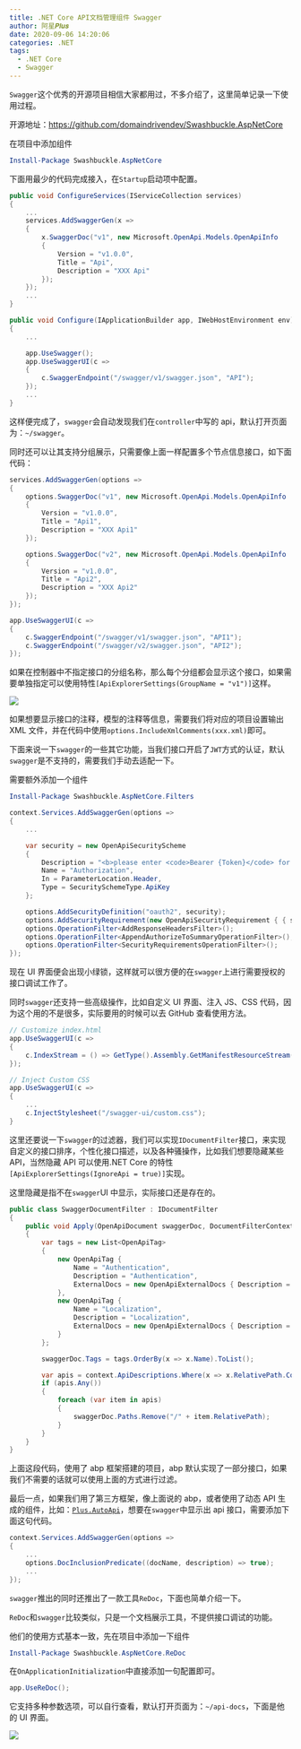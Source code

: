 ```yaml
---
title: .NET Core API文档管理组件 Swagger
author: 阿星𝑷𝒍𝒖𝒔
date: 2020-09-06 14:20:06
categories: .NET
tags:
  - .NET Core
  - Swagger
---
```


`Swagger`这个优秀的开源项目相信大家都用过，不多介绍了，这里简单记录一下使用过程。

开源地址：<https://github.com/domaindrivendev/Swashbuckle.AspNetCore>

在项目中添加组件

```PowerShell
Install-Package Swashbuckle.AspNetCore
```

下面用最少的代码完成接入，在`Startup`启动项中配置。

```csharp
public void ConfigureServices(IServiceCollection services)
{
    ...
    services.AddSwaggerGen(x =>
    {
        x.SwaggerDoc("v1", new Microsoft.OpenApi.Models.OpenApiInfo
        {
            Version = "v1.0.0",
            Title = "Api",
            Description = "XXX Api"
        });
    });
    ...
}
```

```csharp
public void Configure(IApplicationBuilder app, IWebHostEnvironment env)
{
    ...

    app.UseSwagger();
    app.UseSwaggerUI(c =>
    {
        c.SwaggerEndpoint("/swagger/v1/swagger.json", "API");
    });
    ...
}
```

这样便完成了，`swagger`会自动发现我们在`controller`中写的 api，默认打开页面为：`~/swagger`。

同时还可以让其支持分组展示，只需要像上面一样配置多个节点信息接口，如下面代码：

```csharp
services.AddSwaggerGen(options =>
{
    options.SwaggerDoc("v1", new Microsoft.OpenApi.Models.OpenApiInfo
    {
        Version = "v1.0.0",
        Title = "Api1",
        Description = "XXX Api1"
    });

    options.SwaggerDoc("v2", new Microsoft.OpenApi.Models.OpenApiInfo
    {
        Version = "v1.0.0",
        Title = "Api2",
        Description = "XXX Api2"
    });
});
```

```csharp
app.UseSwaggerUI(c =>
{
    c.SwaggerEndpoint("/swagger/v1/swagger.json", "API1");
    c.SwaggerEndpoint("/swagger/v2/swagger.json", "API2");
});
```

如果在控制器中不指定接口的分组名称，那么每个分组都会显示这个接口，如果需要单独指定可以使用特性`[ApiExplorerSettings(GroupName = "v1")]`这样。

![ ](/images/dotnet/swagger-01.gif)

如果想要显示接口的注释，模型的注释等信息，需要我们将对应的项目设置输出 XML 文件，并在代码中使用`options.IncludeXmlComments(xxx.xml)`即可。

下面来说一下`swagger`的一些其它功能，当我们接口开启了`JWT`方式的认证，默认`swagger`是不支持的，需要我们手动去适配一下。

需要额外添加一个组件

```PowerShell
Install-Package Swashbuckle.AspNetCore.Filters
```

```csharp
context.Services.AddSwaggerGen(options =>
{
    ...

    var security = new OpenApiSecurityScheme
    {
        Description = "<b>please enter <code>Bearer {Token}</code> for authentication.</b>",
        Name = "Authorization",
        In = ParameterLocation.Header,
        Type = SecuritySchemeType.ApiKey
    };

    options.AddSecurityDefinition("oauth2", security);
    options.AddSecurityRequirement(new OpenApiSecurityRequirement { { security, null } });
    options.OperationFilter<AddResponseHeadersFilter>();
    options.OperationFilter<AppendAuthorizeToSummaryOperationFilter>();
    options.OperationFilter<SecurityRequirementsOperationFilter>();
});
```

现在 UI 界面便会出现小绿锁，这样就可以很方便的在`swagger`上进行需要授权的接口调试工作了。

同时`swagger`还支持一些高级操作，比如自定义 UI 界面、注入 JS、CSS 代码，因为这个用的不是很多，实际要用的时候可以去 GitHub 查看使用方法。

```csharp
// Customize index.html
app.UseSwaggerUI(c =>
{
    c.IndexStream = () => GetType().Assembly.GetManifestResourceStream("CustomUIIndex.Swagger.index.html");
});

// Inject Custom CSS
app.UseSwaggerUI(c =>
{
    ...
    c.InjectStylesheet("/swagger-ui/custom.css");
}
```

这里还要说一下`swagger`的过滤器，我们可以实现`IDocumentFilter`接口，来实现自定义的接口排序，个性化接口描述，以及各种骚操作，比如我们想要隐藏某些 API，当然隐藏 API 可以使用.NET Core 的特性`[ApiExplorerSettings(IgnoreApi = true)]`实现。

这里隐藏是指不在`swagger`UI 中显示，实际接口还是存在的。

```csharp
public class SwaggerDocumentFilter : IDocumentFilter
{
    public void Apply(OpenApiDocument swaggerDoc, DocumentFilterContext context)
    {
        var tags = new List<OpenApiTag>
        {
            new OpenApiTag {
                Name = "Authentication",
                Description = "Authentication",
                ExternalDocs = new OpenApiExternalDocs { Description = "Authentication" }
            },
            new OpenApiTag {
                Name = "Localization",
                Description = "Localization",
                ExternalDocs = new OpenApiExternalDocs { Description = "Localization" }
            }
        };

        swaggerDoc.Tags = tags.OrderBy(x => x.Name).ToList();

        var apis = context.ApiDescriptions.Where(x => x.RelativePath.Contains("abp"));
        if (apis.Any())
        {
            foreach (var item in apis)
            {
                swaggerDoc.Paths.Remove("/" + item.RelativePath);
            }
        }
    }
}
```

上面这段代码，使用了 abp 框架搭建的项目，abp 默认实现了一部分接口，如果我们不需要的话就可以使用上面的方式进行过滤。

最后一点，如果我们用了第三方框架，像上面说的 abp，或者使用了动态 API 生成的组件，比如：[`Plus.AutoApi`](autoapi.md)，想要在`swagger`中显示出 api 接口，需要添加下面这句代码。

```csharp
context.Services.AddSwaggerGen(options =>
{
    ...
    options.DocInclusionPredicate((docName, description) => true);
    ...
});
```

`swagger`推出的同时还推出了一款工具`ReDoc`，下面也简单介绍一下。

`ReDoc`和`swagger`比较类似，只是一个文档展示工具，不提供接口调试的功能。

他们的使用方式基本一致，先在项目中添加一下组件

```PowerShell
Install-Package Swashbuckle.AspNetCore.ReDoc
```

在`OnApplicationInitialization`中直接添加一句配置即可。

```csharp
app.UseReDoc();
```

它支持多种参数选项，可以自行查看，默认打开页面为：`~/api-docs`，下面是他的 UI 界面。

![ ](/images/dotnet/swagger-02.png)
